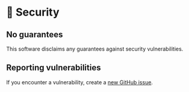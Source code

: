 # 🔐 Security

## No guarantees

This software disclaims any guarantees against security vulnerabilities.

## Reporting vulnerabilities

If you encounter a vulnerability, create a [new GitHub issue].

[new GitHub issue]: https://github.com/wireddown/qt-py-s3-daq-app/issues/new
